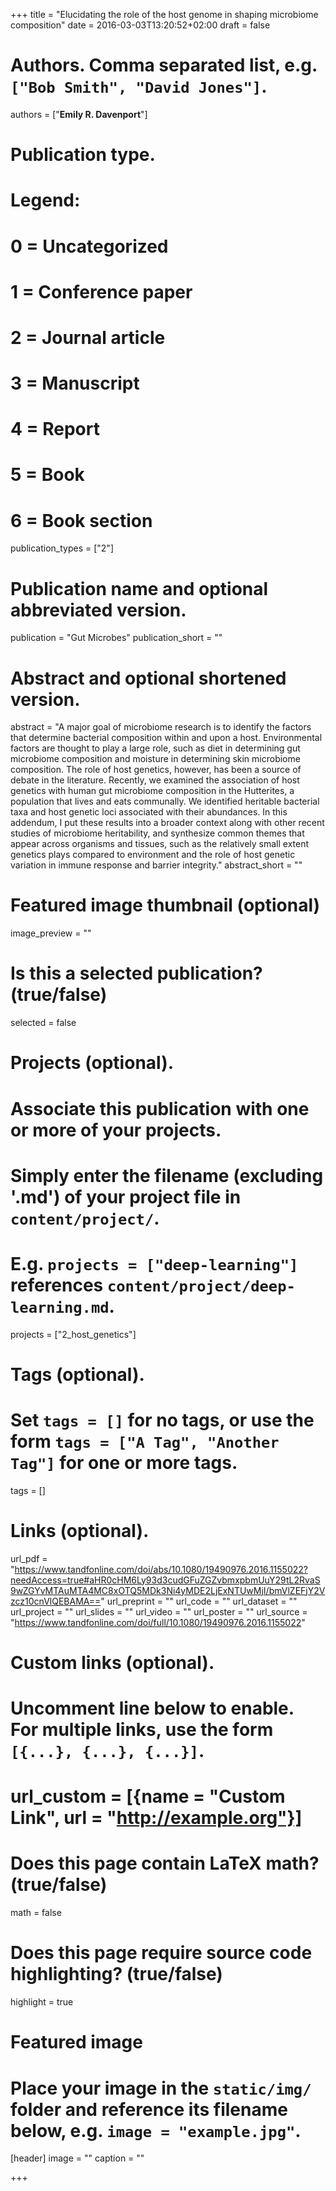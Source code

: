 +++
title = "Elucidating the role of the host genome in shaping microbiome composition"
date = 2016-03-03T13:20:52+02:00
draft = false

# Authors. Comma separated list, e.g. `["Bob Smith", "David Jones"]`.
authors = ["**Emily R. Davenport**"]

# Publication type.
# Legend:
# 0 = Uncategorized
# 1 = Conference paper
# 2 = Journal article
# 3 = Manuscript
# 4 = Report
# 5 = Book
# 6 = Book section
publication_types = ["2"]

# Publication name and optional abbreviated version.
publication = "Gut Microbes"
publication_short = ""

# Abstract and optional shortened version.
abstract = "A major goal of microbiome research is to identify the factors that determine bacterial composition within and upon a host. Environmental factors are thought to play a large role, such as diet in determining gut microbiome composition and moisture in determining skin microbiome composition. The role of host genetics, however, has been a source of debate in the literature. Recently, we examined the association of host genetics with human gut microbiome composition in the Hutterites, a population that lives and eats communally. We identified heritable bacterial taxa and host genetic loci associated with their abundances. In this addendum, I put these results into a broader context along with other recent studies of microbiome heritability, and synthesize common themes that appear across organisms and tissues, such as the relatively small extent genetics plays compared to environment and the role of host genetic variation in immune response and barrier integrity."
abstract_short = ""

# Featured image thumbnail (optional)
image_preview = ""

# Is this a selected publication? (true/false)
selected = false

# Projects (optional).
#   Associate this publication with one or more of your projects.
#   Simply enter the filename (excluding '.md') of your project file in `content/project/`.
#   E.g. `projects = ["deep-learning"]` references `content/project/deep-learning.md`.
projects = ["2_host_genetics"]

# Tags (optional).
#   Set `tags = []` for no tags, or use the form `tags = ["A Tag", "Another Tag"]` for one or more tags.
tags = []

# Links (optional).
url_pdf = "https://www.tandfonline.com/doi/abs/10.1080/19490976.2016.1155022?needAccess=true#aHR0cHM6Ly93d3cudGFuZGZvbmxpbmUuY29tL2RvaS9wZGYvMTAuMTA4MC8xOTQ5MDk3Ni4yMDE2LjExNTUwMjI/bmVlZEFjY2Vzcz10cnVlQEBAMA=="
url_preprint = ""
url_code = ""
url_dataset = ""
url_project = ""
url_slides = ""
url_video = ""
url_poster = ""
url_source = "https://www.tandfonline.com/doi/full/10.1080/19490976.2016.1155022"

# Custom links (optional).
#   Uncomment line below to enable. For multiple links, use the form `[{...}, {...}, {...}]`.
# url_custom = [{name = "Custom Link", url = "http://example.org"}]

# Does this page contain LaTeX math? (true/false)
math = false

# Does this page require source code highlighting? (true/false)
highlight = true

# Featured image
# Place your image in the `static/img/` folder and reference its filename below, e.g. `image = "example.jpg"`.
[header]
image = ""
caption = ""

+++
